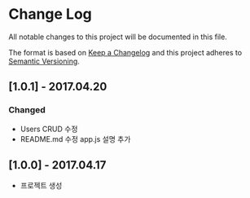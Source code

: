 # Change Log
All notable changes to this project will be documented in this file.

The format is based on [Keep a Changelog](http://keepachangelog.com/)
and this project adheres to [Semantic Versioning](http://semver.org/).

## [1.0.1] - 2017.04.20
### Changed
- Users CRUD 수정
- README.md 수정 app.js 설명 추가

## [1.0.0] - 2017.04.17
- 프로젝트 생성